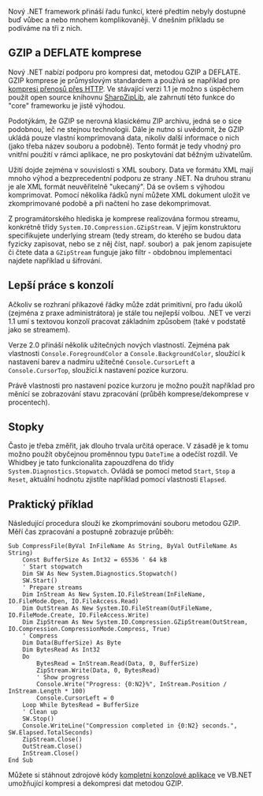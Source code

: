<!-- dcterms:identifier = aspnetcz#43 -->
<!-- dcterms:title = Komprese, stopky a lepší práce s konzolí ve Whidbey -->
<!-- dcterms:abstract = Jednoduchý prográmek ilustrující některé novinky v .NET 2.0 (Whidbey) -->
<!-- np9:categoryId = 1 -->
<!-- x4w:category = Tipy, triky -->
<!-- np9:authorId = 1 -->
<!-- np9:authorEmail = michal.valasek@altairis.cz -->
<!-- dcterms:creator = Michal Altair Valášek -->
<!-- dcterms:created = 2005-08-05T22:37:54.79+02:00 -->
<!-- dcterms:dateAccepted = 2005-08-05T22:37:54.79+02:00 -->

Nový .NET framework přináší řadu funkcí, které předtím nebyly dostupné buď vůbec a nebo mnohem komplikovaněji. V dnešním příkladu se podíváme na tři z nich.

## GZIP a DEFLATE komprese

Nový .NET nabízí podporu pro kompresi dat, metodou GZIP a DEFLATE. GZIP komprese je průmyslovým standardem a používá se například pro [kompresi přenosů přes HTTP](/entry/article-20050102.aspx). Ve stávající verzi 1.1 je možno s úspěchem použít open source knihovnu [SharpZipLib](http://www.icsharpcode.net/OpenSource/SharpZipLib/Default.aspx), ale zahrnutí této funkce do "core" frameworku je jistě výhodou.

Podotýkám, že GZIP se nerovná klasickému ZIP archivu, jedná se o sice podobnou, leč ne stejnou technologii. Dále je nutno si uvědomit, že GZIP ukládá pouze vlastní komprimovaná data, nikoliv další informace o nich (jako třeba název souboru a podobně). Tento formát je tedy vhodný pro vnitřní použití v rámci aplikace, ne pro poskytování dat běžným uživatelům.

Užití dojde zejména v souvislosti s XML soubory. Data ve formátu XML mají mnoho výhod a bezprecedentní podporu ze strany .NET. Na druhou stranu je ale XML formát neuvěřitelně "ukecaný". Dá se ovšem s výhodou komprimovat. Pomocí několika řádků nyní můžete XML dokument uložit ve zkomprimované podobě a při načtení ho zase dekomprimovat.

Z programátorského hlediska je komprese realizována formou streamu, konkrétně třídy `System.IO.Compression.GZipStream`. V jejím konstruktoru specifikujete underlying stream (tedy stream, do kterého se budou data fyzicky zapisovat, nebo se z něj číst, např. soubor) a  pak jenom zapisujete či čtete data a `GZipStream` funguje jako filtr - obdobnou implementaci najdete například u šifrování.

## Lepší práce s konzolí

Ačkoliv se rozhraní příkazové řádky může zdát primitivní, pro řadu úkolů (zejména z praxe administrátora) je stále tou nejlepší volbou. .NET ve verzi 1.1 umí s textovou konzolí pracovat základním způsobem (také v podstatě jako se streamem).

Verze 2.0 přináší několik užitečných nových vlastností. Zejména pak vlastnosti `Console.ForegroundColor` a `Console.BackgroundColor`, sloužící k nastavení barev a nadmíru užitečné `Console.CursorLeft` a `Console.CursorTop`, sloužící.k nastavení pozice kurzoru.

Právě vlastnosti pro nastavení pozice kurzoru je možno použít například pro měnící se zobrazování stavu zpracování (průběh komprese/dekomprese v procentech).

## Stopky

Často je třeba změřit, jak dlouho trvala určitá operace. V zásadě je k tomu možno použít obyčejnou proměnnou typu `DateTime` a odečíst rozdíl. Ve Whidbey je tato funkcionalita zapouzdřena do třídy `System.Diagnostics.Stopwatch`. Ovládá se pomocí metod `Start`, `Stop` a `Reset`, aktuální hodnotu zjistíte například pomocí vlastnosti `Elapsed`.

## Praktický příklad

Následující procedura slouží ke zkomprimování souboru metodou GZIP. Měří čas zpracování a postupně zobrazuje průběh:

    Sub CompressFile(ByVal InFileName As String, ByVal OutFileName As String)
        Const BufferSize As Int32 = 65536 ' 64 kB
        ' Start stopwatch
        Dim SW As New System.Diagnostics.Stopwatch()
        SW.Start()
        ' Prepare streams
        Dim InStream As New System.IO.FileStream(InFileName, IO.FileMode.Open, IO.FileAccess.Read)
        Dim OutStream As New System.IO.FileStream(OutFileName, IO.FileMode.Create, IO.FileAccess.Write)
        Dim ZipStream As New System.IO.Compression.GZipStream(OutStream, IO.Compression.CompressionMode.Compress, True)
        ' Compress
        Dim Data(BufferSize) As Byte
        Dim BytesRead As Int32
        Do
            BytesRead = InStream.Read(Data, 0, BufferSize)
            ZipStream.Write(Data, 0, BytesRead)
            ' Show progress
            Console.Write("Progress: {0:N2}%", InStream.Position / InStream.Length * 100)
            Console.CursorLeft = 0
        Loop While BytesRead = BufferSize
        ' Clean up
        SW.Stop()
        Console.WriteLine("Compression completed in {0:N2} seconds.", SW.Elapsed.TotalSeconds)
        ZipStream.Close()
        OutStream.Close()
        InStream.Close()
    End Sub

Můžete si stáhnout zdrojové kódy [kompletní konzolové aplikace](https://www.cdn.altairis.cz/Blog/2005/20050805-cgz.zip) ve VB.NET umožňující kompresi a dekompresi dat metodou GZIP.